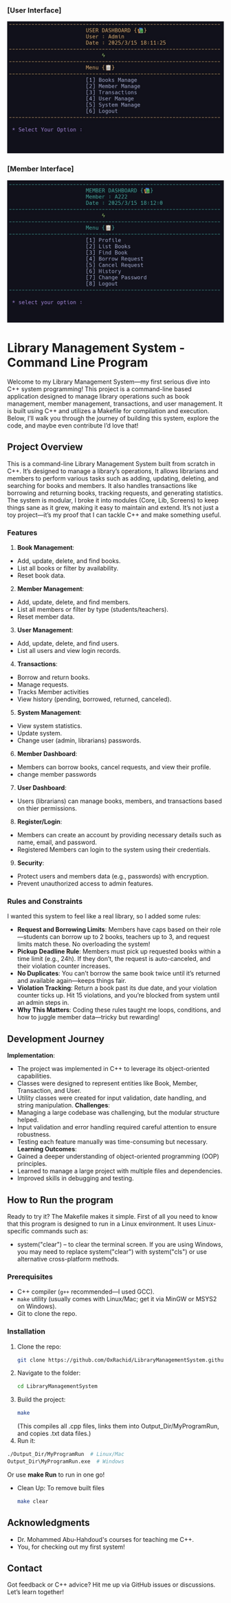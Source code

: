 ### [User Interface]
![Diagram](UserDashboardscreenshot.jpg)
### [Member Interface]
![Diagram](MemberDashboardscreenshot.jpg)

# Library Management System - Command Line Program

Welcome to my Library Management System—my first serious dive into C++ system programming!
This project is a command-line based application designed to manage library operations such as book management, member management, transactions, and user management. It is built using C++ and utilizes a Makefile for compilation and execution.
Below, I’ll walk you through the journey of building this system, explore the code, and maybe even contribute I’d love that!

## Project Overview
This is a command-line Library Management System built from scratch in C++. It’s designed to manage a library’s operations, 
It allows librarians and members to perform various tasks such as adding, updating, deleting, and searching for books and members. It also handles transactions like borrowing and returning books, tracking requests, and generating statistics. The system is modular, I broke it into modules (Core, Lib, Screens) to keep things sane as it grew, making it easy to maintain and extend.
It’s not just a toy project—it’s my proof that I can tackle C++ and make something useful.

### Features
 1. **Book Management**: 
   - Add, update, delete, and find books.
   - List all books or filter by availability.
   - Reset book data.
 2. **Member Management**:
   - Add, update, delete, and find members.
   - List all members or filter by type (students/teachers).
   - Reset member data.
 3. **User Management**:
   - Add, update, delete, and find users.
   - List all users and view login records.
 4. **Transactions**: 
   - Borrow and return books.
   - Manage requests.
   - Tracks Member activities
   - View history (pending, borrowed, returned, canceled).
 5. **System Management**: 
   - View system statistics.
   - Update system.
   - Change user (admin, librarians) passwords.
 6. **Member Dashboard**: 
   - Members can borrow books, cancel requests, and view their profile.
   - change member passwords
 7. **User Dashboard**: 
   - Users (librarians) can manage books, members, and transactions based on thier permissions.
 8. **Register/Login**:
   - Members can create an account by providing necessary details such as name, email, and password.
   - Registered Members can login to the system using their credentials.
 9. **Security**:
   - Protect users and members data (e.g., passwords) with encryption.
   - Prevent unauthorized access to admin features.


### Rules and Constraints
I wanted this system to feel like a real library, so I added some rules:
- **Request and Borrowing Limits**: Members have caps based on their role—students can borrow up to 2 books, teachers up to 3, and request limits match these. No overloading the system!
- **Pickup Deadline Rule**: Members must pick up requested books within a time limit (e.g., 24h). If they don’t, the request is auto-canceled, and their violation counter increases.
- **No Duplicates**: You can’t borrow the same book twice until it’s returned and available again—keeps things fair.
- **Violation Tracking**: Return a book past its due date, and your violation counter ticks up. Hit 15 violations, and you’re blocked from system until an admin steps in.
- **Why This Matters**: Coding these rules taught me loops, conditions, and how to juggle member data—tricky but rewarding!

## Development Journey
**Implementation**: 
   - The project was implemented in C++ to leverage its object-oriented capabilities.
   - Classes were designed to represent entities like Book, Member, Transaction, and User.
   - Utility classes were created for input validation, date handling, and string manipulation.
**Challenges**:
   - Managing a large codebase was challenging, but the modular structure helped.
   - Input validation and error handling required careful attention to ensure robustness.
   - Testing each feature manually was time-consuming but necessary.
**Learning Outcomes**:
   - Gained a deeper understanding of object-oriented programming (OOP) principles.
   - Learned to manage a large project with multiple files and dependencies.
   - Improved skills in debugging and testing.

## How to Run the program
Ready to try it? The Makefile makes it simple.
First of all you need to know that this program is designed to run in a Linux environment. It uses Linux-specific commands such as:
   - system("clear") – to clear the terminal screen.
If you are using Windows, you may need to replace system("clear") with system("cls") or use alternative cross-platform methods.
### Prerequisites 
   - C++ compiler (`g++` recommended—I used GCC).
   - `make` utility (usually comes with Linux/Mac; get it via MinGW or MSYS2 on Windows).
   - Git to clone the repo.
### Installation
1. Clone the repo:
    ```bash
    git clone https://github.com/OxRachid/LibraryManagementSystem.github
    ```
2. Navigate to the folder:
    ```bash
    cd LibraryManagementSystem
    ```
3. Build the project:
   ```bash
   make
   ```
   (This compiles all .cpp files, links them into Output_Dir/MyProgramRun, and copies .txt data files.)
4.  Run it:
   ```bash
   ./Output_Dir/MyProgramRun  # Linux/Mac
   Output_Dir\MyProgramRun.exe  # Windows
   ```
   Or use **make Run** to run in one go!

- Clean Up: 
   To remove built files
   ```bash
   make clear
   ```
## Acknowledgments
  - Dr. Mohammed Abu-Hahdoud's courses for teaching me C++.
  - You, for checking out my first system!

## Contact
  Got feedback or C++ advice? Hit me up via GitHub issues or discussions. Let’s learn together!
